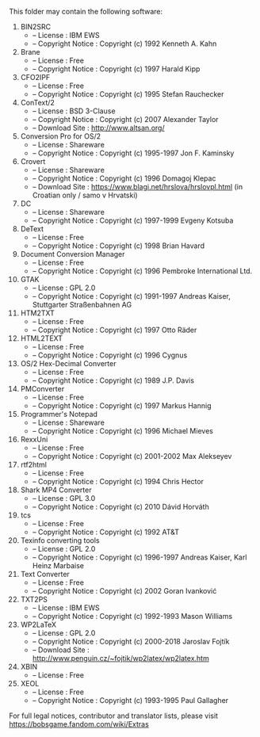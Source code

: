 ﻿This folder may contain the following software:

1. BIN2SRC
   - – License : IBM EWS
   - – Copyright Notice : Copyright (c) 1992 Kenneth A. Kahn
2. Brane
   - – License : Free
   - – Copyright Notice : Copyright (c) 1997 Harald Kipp
3. CFO2IPF
   - – License : Free
   - – Copyright Notice : Copyright (c) 1995 Stefan Rauchecker
4. ConText/2
   - – License : BSD 3-Clause
   - – Copyright Notice : Copyright (c) 2007 Alexander Taylor
   - – Download Site : http://www.altsan.org/
5. Conversion Pro for OS/2
   - – License : Shareware
   - – Copyright Notice : Copyright (c) 1995-1997 Jon F. Kaminsky
6. Crovert
   - – License : Shareware
   - – Copyright Notice : Copyright (c) 1996 Domagoj Klepac
   - – Download Site : https://www.blagi.net/hrslova/hrslovpl.html (in Croatian only / samo v Hrvatski)
7. DC
   - – License : Shareware
   - – Copyright Notice : Copyright (c) 1997-1999 Evgeny Kotsuba
8. DeText
   - – License : Free
   - – Copyright Notice : Copyright (c) 1998 Brian Havard
9. Document Conversion Manager
   - – License : Free
   - – Copyright Notice : Copyright (c) 1996 Pembroke International Ltd.
10. GTAK
    - – License : GPL 2.0
    - – Copyright Notice : Copyright (c) 1991-1997 Andreas Kaiser, Stuttgarter Straßenbahnen AG
11. HTM2TXT
    - – License : Free
    - – Copyright Notice : Copyright (c) 1997 Otto Räder
12. HTML2TEXT
    - – License : Free
    - – Copyright Notice : Copyright (c) 1996 Cygnus
13. OS/2 Hex-Decimal Converter
    - – License : Free
    - – Copyright Notice : Copyright (c) 1989 J.P. Davis
14. PMConverter
    - – License : Free
    - – Copyright Notice : Copyright (c) 1997 Markus Hannig
15. Programmer's Notepad
    - – License : Shareware
    - – Copyright Notice : Copyright (c) 1996 Michael Mieves
16. RexxUni
    - – License : Free
    - – Copyright Notice : Copyright (c) 2001-2002 Max Alekseyev
17. rtf2html
    - – License : Free
    - – Copyright Notice : Copyright (c) 1994 Chris Hector
18. Shark MP4 Converter
    - – License : GPL 3.0
    - – Copyright Notice : Copyright (c) 2010 Dávid Horváth
19. tcs
    - – License : Free
    - – Copyright Notice : Copyright (c) 1992 AT&T
20. Texinfo converting tools
    - – License : GPL 2.0
    - – Copyright Notice : Copyright (c) 1996-1997 Andreas Kaiser, Karl Heinz Marbaise
21. Text Converter
    - – License : Free
    - – Copyright Notice : Copyright (c) 2002 Goran Ivanković
22. TXT2PS
    - – License : IBM EWS
    - – Copyright Notice : Copyright (c) 1992-1993 Mason Williams
23. WP2LaTeX
    - – License : GPL 2.0
    - – Copyright Notice : Copyright (c) 2000-2018 Jaroslav Fojtík
    - – Download Site : http://www.penguin.cz/~fojtik/wp2latex/wp2latex.htm
24. XBIN
    - – License : Free
25. XEOL
    - – License : Free
    - – Copyright Notice : Copyright (c) 1993-1995 Paul Gallagher

For full legal notices, contributor and translator lists, please visit https://bobsgame.fandom.com/wiki/Extras